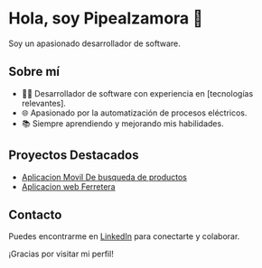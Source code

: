 # Hola, soy Pipealzamora 👋

Soy un apasionado desarrollador de software.

## Sobre mí
- 👨‍💻 Desarrollador de software con experiencia en [tecnologías relevantes].
- 🌐 Apasionado por la automatización de procesos eléctricos.
- 📚 Siempre aprendiendo y mejorando mis habilidades.

## Proyectos Destacados
- [Aplicacion Movil De busqueda de productos](https://github.com/pipealzamora/Aplicacion-Movil-De-busqueda-de-productos)
- [Aplicacion web Ferretera](https://github.com/pipealzamora/Aplicacion-web-Ferretera-)

## Contacto
Puedes encontrarme en [LinkedIn](https://www.linkedin.com/in/felipe-daniel-aros-alzamora-a2ba59251/) para conectarte y colaborar.

¡Gracias por visitar mi perfil!
